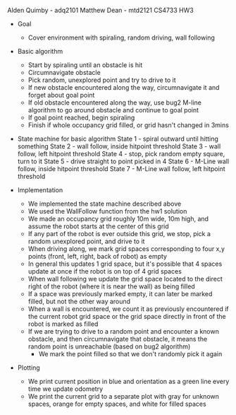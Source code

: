 Alden Quimby - adq2101
Matthew Dean - mtd2121
CS4733 HW3

- Goal
  - Cover environment with spiraling, random driving, wall following

- Basic algorithm
  - Start by spiraling until an obstacle is hit
  - Circumnavigate obstacle
  - Pick random, unexplored point and try to drive to it
  - If new obstacle encountered along the way, circumnavigate it
    and forget about goal point
  - If old obstacle encountered along the way, use bug2 M-line algorithm
    to go around obstacle and continue to goal point
  - If goal point reached, begin spiraling
  - Finish if whole occupancy grid filled, or grid hasn't changed in 3mins

- State machine for basic algorithm
    State 1 - spiral outward until hitting something
    State 2 - wall follow, inside hitpoint threshold
    State 3 - wall follow, left hitpoint threshold
    State 4 - stop, pick random empty square, turn to it
    State 5 - drive straight to point picked in 4
    State 6 - M-Line wall follow, inside hitpoint threshold
    State 7 - M-Line wall follow, left hitpoint threshold

- Implementation
    - We implemented the state machine described above
    - We used the WallFollow function from the hw1 solution
    - We made an occupancy grid roughly 10m wide, 10m high, and assume
      the robot starts at the center of this grid
    - If any part of the robot is ever outside this grid, we stop,
      pick a random unexplored point, and drive to it
    - When driving along, we mark grid spaces corresponding to four x,y
      points (front, left, right, back of robot) as empty
    - In general this updates 1 grid space, but it's possible that 4 
      spaces update at once if the robot is on top of 4 grid spaces
    - When wall following we update the grid space located to the direct
      right of the robot (where it is near the wall) as being filled
    - If a space was previously marked empty, it can later be marked 
      filled, but not the other way around
    - When a wall is encountered, we count it as previously encountered
      if the current robot grid space or the grid space directly in
      front of the robot is marked as filled
    - If we are trying to drive to a random point and encounter a known
      obstacle, and then circumnavigate that obstacle, it means the random
      point is unreachable (based on bug2 algorithm)
        - We mark the point filled so that we don't randomly pick it again

- Plotting
    - We print current position in blue and orientation as a green 
      line every time we update odometry
    - We print the current grid to a separate plot with gray for unknown 
      spaces, orange for empty spaces, and white for filled spaces
